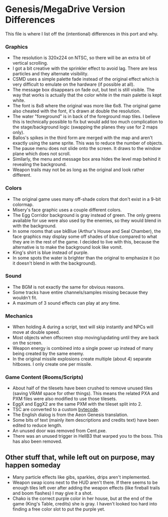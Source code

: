 # Genesis/MegaDrive Version Differences
This file is where I list off the (intentional) differences in this port and why.

### Graphics

 - The resolution is 320x224 on NTSC, so there will be an extra bit of vertical scrolling.
 - I got a bit creative with the sprinkler effect to avoid lag. There are less particles and they alternate visibility.
 - CSMD uses a simple palette fade instead of the original effect which is very difficult to emulate on the hardware (if possible at all).
 - The message box disappears on fade out, but text is still visible. The way that works is actually that the color white in the main palette is kept white.
 - The font is 8x8 where the original was more like 6x8. The original game also cheated with the font, it's drawn at double the resolution.
 - The water "foreground" is in back of the foreground map tiles. I believe this is technically possible to fix but would add too much complication to the stage/background logic (swapping the planes they use for 2 maps only).
 - Ballos's spikes in the third form are merged with the map and aren't exactly using the same sprite. This was to reduce the number of objects.
 - The pause menu does not slide onto the screen. It draws to the window plane which does not scroll.
 - Similarly, the menu and message box area hides the level map behind it revealing the background.
 - Weapon trails may not be as long as the original and look rather different.

### Colors

 - The original game uses many off-shade colors that don't exist in a 9-bit colormap.
 - Misery's face graphic uses a couple different colors.
 - The Egg Corridor background is gray instead of green. The only greens available for use were also used by the enemies, so they would blend in with the background.
 - In some rooms that use bkBlue (Arthur's House and Seal Chamber), the face graphics may display some off shades of blue compared to what they are in the rest of the game. I decided to live with this, because the alternative is to make the background look like vomit.
 - King's shirt is blue instead of purple.
 - In some spots the water is brighter than the original to emphasize it (so it doesn't blend in with the background).

### Sound

 - The BGM is not exactly the same for obvious reasons.
 - Some tracks have entire channels/samples missing because they wouldn't fit.
 - A maximum of 3 sound effects can play at any time.

### Mechanics

 - When holding A during a script, text will skip instantly and NPCs will move at double speed.
 - Most objects when offscreen stop moving/updating until they are back on the screen.
 - Weapon energy is combined into a single power up instead of many being created by the same enemy.
 - In the original missile explosions create multiple (about 4) separate hitboxes. I only create one per missile.

### Game Content (Rooms/Scripts)

 - About half of the tilesets have been crushed to remove unused tiles (saving VRAM space for other things). This means the related PXA and PXM files were also modified to use those tilesets.
 - EggX and EggX2 are the same PXM with the tileset split into 2.
 - TSC are converted to a custom [bytecode](../tools/tscomp/tscomp.c).
 - The English dialog is from the Aeon Genesis translation.
 - Some bits of text (mainly item descriptions and credits text) have been edited to reduce length.
 - An unused door was removed from Cent.pxe.
 - There was an unused trigger in HellB3 that warped you to the boss. This has also been removed.

## Other stuff that, while left out on purpose, may happen someday

 - Many particle effects like gibs, sparkles, drips aren't implemented.
 - Weapon swap icons next to the HUD aren't there. If there seems to be enough tiles left over after adding the weapon effects (like fireball trails and boom flashes) I may give it a shot.
 - Chako is the correct purple color in her house, but at the end of the game (King's Table, credits) she is gray. I haven't looked too hard into finding a free color slot to put the purple yet.
